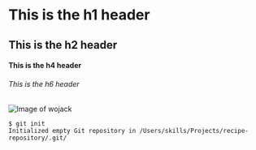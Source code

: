 # This is the h1 header
## This is the h2 header
#### This is the h4 header
###### This is the h6 header

![Image of wojack](https://data2.nssmag.com/images/galleries/22874/wojak-nss-magazine-1.jpg)

```
$ git init
Initialized empty Git repository in /Users/skills/Projects/recipe-repository/.git/
```
